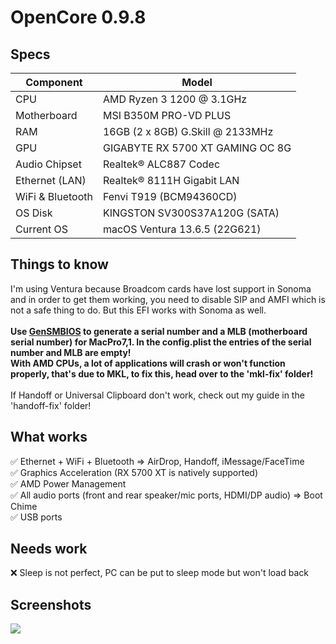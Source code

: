 # OpenCore 0.9.8
## Specs
| **Component**    | **Model**                         |
| ---------------- | --------------------------------- |
| CPU              | AMD Ryzen 3 1200 @ 3.1GHz         |
| Motherboard      | MSI B350M PRO-VD PLUS             |
| RAM              | 16GB (2 x 8GB) G.Skill @ 2133MHz  |
| GPU              | GIGABYTE RX 5700 XT GAMING OC 8G  |
| Audio Chipset    | Realtek® ALC887 Codec             |
| Ethernet (LAN)   | Realtek® 8111H Gigabit LAN        |
| WiFi & Bluetooth | Fenvi T919 (BCM94360CD)           |
| OS Disk          | KINGSTON SV300S37A120G (SATA)     |
| Current OS       | macOS Ventura 13.6.5 (22G621)     |

## Things to know
I'm using Ventura because Broadcom cards have lost support in Sonoma and in order to get them working, you need to disable SIP and AMFI which is not a safe thing to do. But this EFI works with Sonoma as well.<br><br>
<b>Use [GenSMBIOS](https://github.com/corpnewt/GenSMBIOS) to generate a serial number and a MLB (motherboard serial number) for MacPro7,1. In the config.plist the entries of the serial number and MLB are empty!</b><br>
<b>With AMD CPUs, a lot of applications will crash or won't function properly, that's due to MKL, to fix this, head over to the 'mkl-fix' folder!</b><br><br>
If Handoff or Universal Clipboard don't work, check out my guide in the 'handoff-fix' folder!

## What works
✅ Ethernet + WiFi + Bluetooth => AirDrop, Handoff, iMessage/FaceTime <br>
✅ Graphics Acceleration (RX 5700 XT is natively supported)<br>
✅ AMD Power Management<br>
✅ All audio ports (front and rear speaker/mic ports, HDMI/DP audio) => Boot Chime<br>
✅ USB ports<br>

## Needs work
❌ Sleep is not perfect, PC can be put to sleep mode but won't load back

## Screenshots
![](https://media.discordapp.net/attachments/415562092138070018/1216536580202696754/Screenshot_2024-03-11_at_AM_12.35.11.png?ex=6600befa&is=65ee49fa&hm=92b0d28da5d740007b9d19d3778ab2d4aff1384a49383f8282010c8c2f924d34&=&format=webp&quality=lossless&width=1012&height=569)
